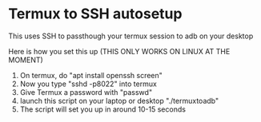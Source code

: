 # Termux to SSH autosetup
This uses SSH to passthough your termux session to adb on your desktop

Here is how you set this up (THIS ONLY WORKS ON LINUX AT THE MOMENT)


1) On termux, do "apt install openssh screen"
2) Now you type "sshd -p8022" into termux
3) Give Termux a password with "passwd"
4) launch this script on your laptop or desktop "./termuxtoadb"
5) The script will set you up in around 10-15 seconds
